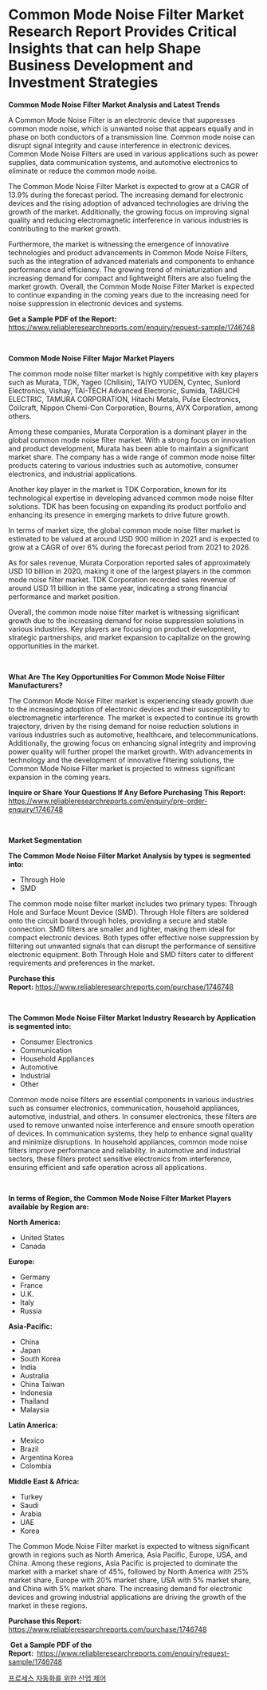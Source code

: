 <p><h1>Common Mode Noise Filter Market Research Report Provides Critical Insights that can help Shape Business Development and Investment Strategies</h1></p><p><strong>Common Mode Noise Filter Market Analysis and Latest Trends</strong></p>
<p><p>A Common Mode Noise Filter is an electronic device that suppresses common mode noise, which is unwanted noise that appears equally and in phase on both conductors of a transmission line. Common mode noise can disrupt signal integrity and cause interference in electronic devices. Common Mode Noise Filters are used in various applications such as power supplies, data communication systems, and automotive electronics to eliminate or reduce the common mode noise.</p><p>The Common Mode Noise Filter Market is expected to grow at a CAGR of 13.9% during the forecast period. The increasing demand for electronic devices and the rising adoption of advanced technologies are driving the growth of the market. Additionally, the growing focus on improving signal quality and reducing electromagnetic interference in various industries is contributing to the market growth.</p><p>Furthermore, the market is witnessing the emergence of innovative technologies and product advancements in Common Mode Noise Filters, such as the integration of advanced materials and components to enhance performance and efficiency. The growing trend of miniaturization and increasing demand for compact and lightweight filters are also fueling the market growth. Overall, the Common Mode Noise Filter Market is expected to continue expanding in the coming years due to the increasing need for noise suppression in electronic devices and systems.</p></p>
<p><strong>Get a Sample PDF of the Report:&nbsp;</strong> <a href="https://www.reliableresearchreports.com/enquiry/request-sample/1746748">https://www.reliableresearchreports.com/enquiry/request-sample/1746748</a></p>
<p>&nbsp;</p>
<p><strong>Common Mode Noise Filter Major Market Players</strong></p>
<p><p>The common mode noise filter market is highly competitive with key players such as Murata, TDK, Yageo (Chilisin), TAIYO YUDEN, Cyntec, Sunlord Electronics, Vishay, TAI-TECH Advanced Electronic, Sumida, TABUCHI ELECTRIC, TAMURA CORPORATION, Hitachi Metals, Pulse Electronics, Coilcraft, Nippon Chemi-Con Corporation, Bourns, AVX Corporation, among others.</p><p>Among these companies, Murata Corporation is a dominant player in the global common mode noise filter market. With a strong focus on innovation and product development, Murata has been able to maintain a significant market share. The company has a wide range of common mode noise filter products catering to various industries such as automotive, consumer electronics, and industrial applications.</p><p>Another key player in the market is TDK Corporation, known for its technological expertise in developing advanced common mode noise filter solutions. TDK has been focusing on expanding its product portfolio and enhancing its presence in emerging markets to drive future growth.</p><p>In terms of market size, the global common mode noise filter market is estimated to be valued at around USD 900 million in 2021 and is expected to grow at a CAGR of over 6% during the forecast period from 2021 to 2026.</p><p>As for sales revenue, Murata Corporation reported sales of approximately USD 10 billion in 2020, making it one of the largest players in the common mode noise filter market. TDK Corporation recorded sales revenue of around USD 11 billion in the same year, indicating a strong financial performance and market position.</p><p>Overall, the common mode noise filter market is witnessing significant growth due to the increasing demand for noise suppression solutions in various industries. Key players are focusing on product development, strategic partnerships, and market expansion to capitalize on the growing opportunities in the market.</p></p>
<p>&nbsp;</p>
<p><strong>What Are The Key Opportunities For Common Mode Noise Filter Manufacturers?</strong></p>
<p><p>The Common Mode Noise Filter market is experiencing steady growth due to the increasing adoption of electronic devices and their susceptibility to electromagnetic interference. The market is expected to continue its growth trajectory, driven by the rising demand for noise reduction solutions in various industries such as automotive, healthcare, and telecommunications. Additionally, the growing focus on enhancing signal integrity and improving power quality will further propel the market growth. With advancements in technology and the development of innovative filtering solutions, the Common Mode Noise Filter market is projected to witness significant expansion in the coming years.</p></p>
<p><strong>Inquire or Share Your Questions If Any Before Purchasing This Report:</strong> <a href="https://www.reliableresearchreports.com/enquiry/pre-order-enquiry/1746748">https://www.reliableresearchreports.com/enquiry/pre-order-enquiry/1746748</a></p>
<p>&nbsp;</p>
<p><strong>Market Segmentation</strong></p>
<p><strong>The Common Mode Noise Filter Market Analysis by types is segmented into:</strong></p>
<p><ul><li>Through Hole</li><li>SMD</li></ul></p>
<p><p>The common mode noise filter market includes two primary types: Through Hole and Surface Mount Device (SMD). Through Hole filters are soldered onto the circuit board through holes, providing a secure and stable connection. SMD filters are smaller and lighter, making them ideal for compact electronic devices. Both types offer effective noise suppression by filtering out unwanted signals that can disrupt the performance of sensitive electronic equipment. Both Through Hole and SMD filters cater to different requirements and preferences in the market.</p></p>
<p><strong>Purchase this Report:&nbsp;</strong><a href="https://www.reliableresearchreports.com/purchase/1746748">https://www.reliableresearchreports.com/purchase/1746748</a></p>
<p>&nbsp;</p>
<p><strong>The Common Mode Noise Filter Market Industry Research by Application is segmented into:</strong></p>
<p><ul><li>Consumer Electronics</li><li>Communication</li><li>Household Appliances</li><li>Automotive</li><li>Industrial</li><li>Other</li></ul></p>
<p><p>Common mode noise filters are essential components in various industries such as consumer electronics, communication, household appliances, automotive, industrial, and others. In consumer electronics, these filters are used to remove unwanted noise interference and ensure smooth operation of devices. In communication systems, they help to enhance signal quality and minimize disruptions. In household appliances, common mode noise filters improve performance and reliability. In automotive and industrial sectors, these filters protect sensitive electronics from interference, ensuring efficient and safe operation across all applications.</p></p>
<p>&nbsp;</p>
<p><strong>In terms of Region, the Common Mode Noise Filter Market Players available by Region are:</strong></p>
<p>
    <p> <strong> North America: </strong>
        <ul>
            <li>United States</li>
            <li>Canada</li>
        </ul>
        </p> 
    <p> <strong> Europe: </strong>
        <ul>
            <li>Germany</li>
            <li>France</li>
            <li>U.K.</li>
            <li>Italy</li>
            <li>Russia</li>
        </ul>
        </p> 
    <p> <strong> Asia-Pacific: </strong>
        <ul>
            <li>China</li>
            <li>Japan</li>
            <li>South Korea</li>
            <li>India</li>
            <li>Australia</li>
            <li>China Taiwan</li>
            <li>Indonesia</li>
            <li>Thailand</li>
            <li>Malaysia</li>
        </ul>
        </p> 
    <p> <strong> Latin America: </strong>
        <ul>
            <li>Mexico</li>
            <li>Brazil</li>
            <li>Argentina Korea</li>
            <li>Colombia</li>
        </ul>
        </p> 
    <p> <strong> Middle East & Africa: </strong>
        <ul>
            <li>Turkey</li>
            <li>Saudi</li>
            <li>Arabia</li>
            <li>UAE</li>
            <li>Korea</li>
        </ul>
    </p>
    </p>
<p><p>The Common Mode Noise Filter market is expected to witness significant growth in regions such as North America, Asia Pacific, Europe, USA, and China. Among these regions, Asia Pacific is projected to dominate the market with a market share of 45%, followed by North America with 25% market share, Europe with 20% market share, USA with 5% market share, and China with 5% market share. The increasing demand for electronic devices and growing industrial applications are driving the growth of the market in these regions.</p></p>
<p><strong>Purchase this Report: </strong><a href="https://www.reliableresearchreports.com/purchase/1746748">https://www.reliableresearchreports.com/purchase/1746748</a></p>
<p>&nbsp;<strong>Get a Sample PDF of the Report:&nbsp;&nbsp;</strong><a href="https://www.reliableresearchreports.com/enquiry/request-sample/1746748">https://www.reliableresearchreports.com/enquiry/request-sample/1746748</a></p>
<p><strong></strong></p>
<p><p><a href="https://github.com/oajzkywllm460/Market-Research-Report-List-1/blob/main/28246778815.md">프로세스 자동화를 위한 산업 제어</a></p></p>